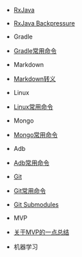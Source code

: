 - [RxJava](/rxjava/rxjava.md)
 - [RxJava Backpressure](/rxjava/rxjava-backpressure.md)

- Gradle
 - [Gradle常用命令](gradle-command.md)

- Markdown
 - [Markdown转义](markdown-escape.md)

- Linux
 - [Linux常用命令](linux-command.md)

- Mongo
 - [Mongo常用命令](mongo-command.md)

- Adb
 - [Adb常用命令](adb-command.md)

- [Git](/git/git.md)
 - [Git常用命令](/git/git-command.md)
 - [Git Submodules](/git/git-submodules.md)

- MVP
 - [关于MVP的一点总结](mvp-summary.md)

- 机器学习